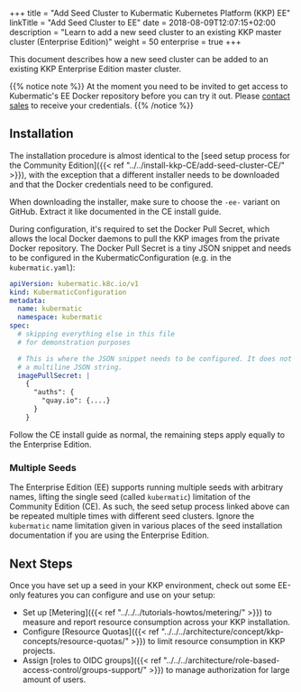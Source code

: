 +++
title = "Add Seed Cluster to Kubermatic Kubernetes Platform (KKP) EE"
linkTitle = "Add Seed Cluster to EE"
date = 2018-08-09T12:07:15+02:00
description = "Learn to add a new seed cluster to an existing KKP master cluster (Enterprise Edition)"
weight = 50
enterprise = true
+++

This document describes how a new seed cluster can be added to an existing KKP Enterprise Edition master cluster.

{{% notice note %}}
At the moment you need to be invited to get access to Kubermatic's EE Docker repository before you can try it out.
Please [contact sales](mailto:sales@kubermatic.com) to receive your credentials.
{{% /notice %}}

## Installation

The installation procedure is almost identical to the [seed setup process for the Community Edition]({{< ref "../../install-kkp-CE/add-seed-cluster-CE/" >}}),
with the exception that a different installer needs to be downloaded and that the Docker credentials need to be configured.

When downloading the installer, make sure to choose the `-ee-` variant on GitHub. Extract it like documented in the CE install
guide.

During configuration, it's required to set the Docker Pull Secret, which allows the local Docker daemons to pull the KKP
images from the private Docker repository. The Docker Pull Secret is a tiny JSON snippet and needs to be configured in the
KubermaticConfiguration (e.g. in the `kubermatic.yaml`):

```yaml
apiVersion: kubermatic.k8c.io/v1
kind: KubermaticConfiguration
metadata:
  name: kubermatic
  namespace: kubermatic
spec:
  # skipping everything else in this file
  # for demonstration purposes

  # This is where the JSON snippet needs to be configured. It does not need to be
  # a multiline JSON string.
  imagePullSecret: |
    {
      "auths": {
        "quay.io": {....}
      }
    }
```

Follow the CE install guide as normal, the remaining steps apply equally to the Enterprise Edition.

### Multiple Seeds

The Enterprise Edition (EE) supports running multiple seeds with arbitrary names, lifting the single seed (called `kubermatic`) limitation of the Community Edition (CE).
As such, the seed setup process linked above can be repeated multiple times with different seed clusters. Ignore the `kubermatic` name limitation given
in various places of the seed installation documentation if you are using the Enterprise Edition.

## Next Steps

Once you have set up a seed in your KKP environment, check out some EE-only features you can configure and use on your setup:

- Set up [Metering]({{< ref "../../../tutorials-howtos/metering/" >}}) to measure and report resource consumption across your KKP installation.
- Configure [Resource Quotas]({{< ref "../../../architecture/concept/kkp-concepts/resource-quotas/" >}}) to limit resource consumption in KKP projects.
- Assign [roles to OIDC groups]({{< ref "../../../architecture/role-based-access-control/groups-support/" >}}) to manage authorization for large amount of users.
